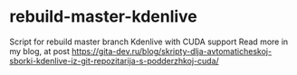 # rebuild-master-kdenlive
Script for rebuild master branch Kdenlive with CUDA support
Read more in my blog, at post https://gita-dev.ru/blog/skripty-dlja-avtomaticheskoj-sborki-kdenlive-iz-git-repozitarija-s-podderzhkoj-cuda/
